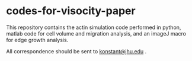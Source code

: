 # codes-for-visocity-paper
This repository contains the actin simulation code performed in python, matlab code for cell volume and migration analysis, and an imageJ macro for edge growth analysis.

All correspondence should be sent to konstant@jhu.edu .
